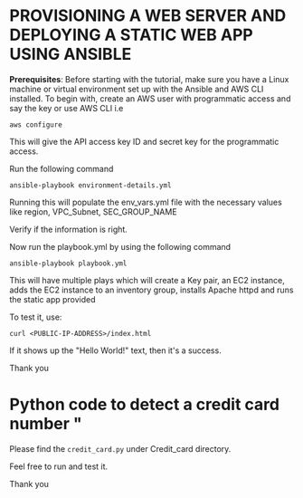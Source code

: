 # PROVISIONING A WEB SERVER AND DEPLOYING A STATIC WEB APP USING ANSIBLE #

**Prerequisites**:
Before starting with the tutorial, make sure you have a Linux machine or virtual environment set up with the Ansible and AWS CLI installed. To begin with, create an AWS user with programmatic access and say the key or use AWS CLI i.e 

```aws configure```

This will give the API access key ID and secret key for the programmatic access.

Run the following command

```ansible-playbook environment-details.yml```

Running this will populate the env_vars.yml file with the necessary values like region, VPC_Subnet, SEC_GROUP_NAME

Verify if the information is right.


Now run the playbook.yml by using the following command

```ansible-playbook playbook.yml```

This will have multiple plays which will create a Key pair, an EC2 instance,  adds the EC2 instance to an inventory group, installs Apache httpd and runs the static app provided

To test it, use:

```curl <PUBLIC-IP-ADDRESS>/index.html```

If it shows up the "Hello World!" text, then it's a success. 

Thank you

# Python code to detect a credit card number "

Please find the ```credit_card.py``` under Credit_card directory. 

Feel free to run and test it.

Thank you